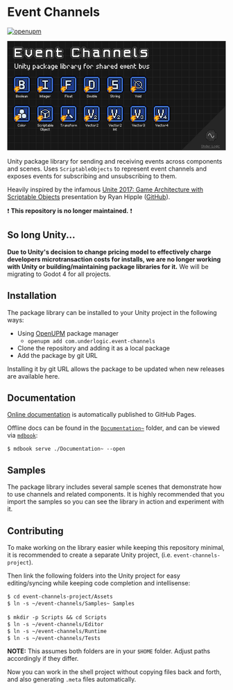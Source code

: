 # Event Channels

[![openupm](https://img.shields.io/npm/v/com.underlogic.event-channels?label=openupm&registry_uri=https://package.openupm.com)](https://openupm.com/packages/com.underlogic.event-channels/)

![image](Documentation~/src/images/cover.png)

Unity package library for sending and receiving events across components and scenes.
Uses `ScriptableObjects` to represent event channels and exposes events for subscribing and unsubscribing to them.

Heavily inspired by the infamous [Unite 2017: Game Architecture with Scriptable Objects](https://www.youtube.com/watch?v=raQ3iHhE_Kk) presentation by Ryan Hipple ([GitHub](https://github.com/roboryantron/Unite2017)).

:exclamation: **This repository is no longer maintained.** :exclamation:

## So long Unity...

**Due to Unity's decision to change pricing model to effectively charge developers microtransaction costs for installs, we are no longer working with Unity or building/maintaining package libraries for it.**
We will be migrating to Godot 4 for all projects.

## Installation

The package library can be installed to your Unity project in the following ways:

- Using [OpenUPM](https://openupm.com/) package manager
    - `openupm add com.underlogic.event-channels`
- Clone the repository and adding it as a local package
- Add the package by git URL

Installing it by git URL allows the package to be updated when new releases are available here.

## Documentation

[Online documentation](https://underlogic.github.io/event-channels/) is automatically published to GitHub Pages.

Offline docs can be found in the [`Documentation~`](./Documentation~) folder, and can be viewed via [`mdbook`](https://rust-lang.github.io/mdBook/index.html):

```shell
$ mdbook serve ./Documentation~ --open
```

## Samples

The package library includes several sample scenes that demonstrate how to use channels and related components.
It is highly recommended that you import the samples so you can see the library in action and experiment with it.

## Contributing

To make working on the library easier while keeping this repository minimal, it is recommended to create a separate Unity project, (i.e. `event-channels-project`).

Then link the following folders into the Unity project for easy editing/syncing while keeping code completion and intellisense:

```shell
$ cd event-channels-project/Assets
$ ln -s ~/event-channels/Samples~ Samples

$ mkdir -p Scripts && cd Scripts
$ ln -s ~/event-channels/Editor
$ ln -s ~/event-channels/Runtime
$ ln -s ~/event-channels/Tests
```

**NOTE:** This assumes both folders are in your `$HOME` folder. Adjust paths accordingly if they differ.

Now you can work in the shell project without copying files back and forth, and also generating `.meta` files automatically.
